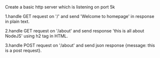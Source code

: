 Create a basic http server which is listening on port 5k

1.handle GET request on '/' and send 'Welcome to homepage' in response in plain text.

2.handle GET request on '/about' and send response 'this is all about NodeJS' using h2 tag in HTML.

3.handle POST request on '/about' and send json response {message: this is a post request}.